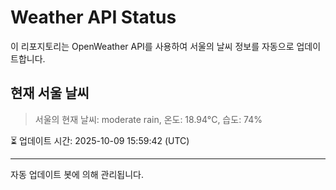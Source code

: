 
# Weather API Status

이 리포지토리는 OpenWeather API를 사용하여 서울의 날씨 정보를 자동으로 업데이트합니다.

## 현재 서울 날씨
> 서울의 현재 날씨: moderate rain, 온도: 18.94°C, 습도: 74%

⏳ 업데이트 시간: 2025-10-09 15:59:42 (UTC)

---
자동 업데이트 봇에 의해 관리됩니다.
